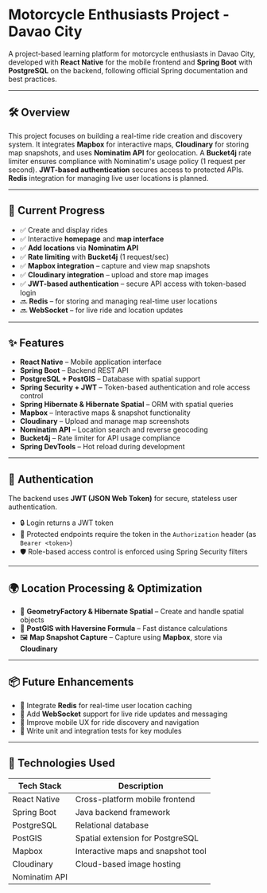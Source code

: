 # Motorcycle Enthusiasts Project - Davao City

A project-based learning platform for motorcycle enthusiasts in Davao City, developed with **React Native** for the mobile frontend and **Spring Boot** with **PostgreSQL** on the backend, following official Spring documentation and best practices.

---

## 🛠️ Overview

This project focuses on building a real-time ride creation and discovery system. It integrates **Mapbox** for interactive maps, **Cloudinary** for storing map snapshots, and uses **Nominatim API** for geolocation. A **Bucket4j** rate limiter ensures compliance with Nominatim's usage policy (1 request per second). **JWT-based authentication** secures access to protected APIs. **Redis** integration for managing live user locations is planned.

---

## 🚧 Current Progress

- ✅ Create and display rides  
- ✅ Interactive **homepage** and **map interface**  
- ✅ **Add locations** via **Nominatim API**  
- ✅ **Rate limiting** with **Bucket4j** (1 request/sec)  
- ✅ **Mapbox integration** – capture and view map snapshots  
- ✅ **Cloudinary integration** – upload and store map images  
- ✅ **JWT-based authentication** – secure API access with token-based login  
- 🔜 **Redis** – for storing and managing real-time user locations  
- 🔜 **WebSocket** – for live ride and location updates

---

## ✨ Features

- **React Native** – Mobile application interface  
- **Spring Boot** – Backend REST API  
- **PostgreSQL + PostGIS** – Database with spatial support  
- **Spring Security + JWT** – Token-based authentication and role access control  
- **Spring Hibernate & Hibernate Spatial** – ORM with spatial queries  
- **Mapbox** – Interactive maps & snapshot functionality  
- **Cloudinary** – Upload and manage map screenshots  
- **Nominatim API** – Location search and reverse geocoding  
- **Bucket4j** – Rate limiter for API usage compliance  
- **Spring DevTools** – Hot reload during development

---

## 🔐 Authentication

The backend uses **JWT (JSON Web Token)** for secure, stateless user authentication.

- 🔒 Login returns a JWT token
- 🔐 Protected endpoints require the token in the `Authorization` header (as `Bearer <token>`)
- 🛡️ Role-based access control is enforced using Spring Security filters

---

## 🌍 Location Processing & Optimization

- 🧭 **GeometryFactory & Hibernate Spatial** – Create and handle spatial objects  
- 📏 **PostGIS with Haversine Formula** – Fast distance calculations  
- 🖼️ **Map Snapshot Capture** – Capture using **Mapbox**, store via **Cloudinary**

---

## 📦 Future Enhancements

- 🔧 Integrate **Redis** for real-time user location caching  
- 🔗 Add **WebSocket** support for live ride updates and messaging  
- 📱 Improve mobile UX for ride discovery and navigation  
- 🧪 Write unit and integration tests for key modules  

---

## 📍 Technologies Used

| Tech Stack        | Description                           |
|-------------------|---------------------------------------|
| React Native      | Cross-platform mobile frontend        |
| Spring Boot       | Java backend framework                |
| PostgreSQL        | Relational database                   |
| PostGIS           | Spatial extension for PostgreSQL      |
| Mapbox            | Interactive maps and snapshot tool    |
| Cloudinary        | Cloud-based image hosting             |
| Nominatim API
